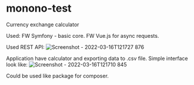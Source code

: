 # monono-test
Currency exchange calculator

Used:
FW Symfony - basic core.
FW Vue.js for async requests.


Used REST API:
![Screenshot - 2022-03-16T121727 876](https://user-images.githubusercontent.com/20610334/158578413-0db2c17a-1d7f-4197-ac4e-697caaecdf35.png)

Application have calculator and exporting data to .csv file.
Simple interface look like: 
![Screenshot - 2022-03-16T121710 845](https://user-images.githubusercontent.com/20610334/158578432-a203ef69-1033-407b-931a-ed285e3cf3de.png)

Could be used like package for composer.
